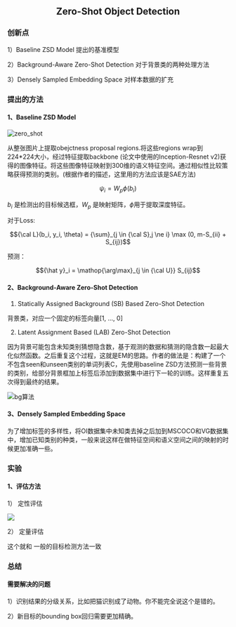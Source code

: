 ## <center>Zero-Shot Object Detection</center>

### 创新点

1）Baseline ZSD Model 提出的基准模型

2）Background-Aware Zero-Shot Detection 对于背景类的两种处理方法

3）Densely Sampled Embedding Space 对样本数据的扩充

### 提出的方法

#### 1、Baseline ZSD Model

![zero_shot](http://pwfic6399.bkt.clouddn.com/paper/zero_shot.PNG?imageView2/0/q/75|watermark/2/text/d3NoYW93/font/YXJpYWw=/fontsize/400/fill/I0NBQkFDQQ==/dissolve/73/gravity/SouthEast/dx/10/dy/10|imageslim)

从整张图片上提取obejctness proposal regions.将这些regions wrap到224*224大小，经过特征提取backbone (论文中使用的Inception-Resnet v2)获得的图像特征。将这些图像特征映射到300维的语义特征空间。通过相似性比较策略获得预测的类别。(根据作者的描述，这里用的方法应该是SAE方法)

$$ {\psi}_i = W_{p} {\phi}(b_i)$$

$b_i$ 是检测出的目标候选框，$W_p$ 是映射矩阵，$\phi$用于提取深度特征。

对于Loss:

$${\cal L}(b_i, y_i, \theta) = {\sum}_{j \in {\cal S},j \ne i} \max (0, m-S_{ii} + S_{ij})$$

预测：

$${\hat y}_i = \mathop{\arg\max}_{j \in {\cal U}} S_{ij}$$

#### 2、Background-Aware Zero-Shot Detection 

1) Statically Assigned Background (SB) Based Zero-Shot Detection

背景类，对应一个固定的标签向量[1, ..., 0]

2) Latent Assignment Based (LAB) Zero-Shot Detection

因为背景可能包含未知类别猜想隐含数，基于观测的数据和猜测的隐含数一起最大化似然函数。之后重复这个过程，这就是EM的思路。作者的做法是：构建了一个不包含seen和unseen类别的单词列表C，先使用baseline ZSD方法预测一些背景的类别，给部分背景框加上标签后添加到数据集中进行下一轮的训练。这样重复五次得到最终的结果。

![bg算法](http://pwfic6399.bkt.clouddn.com/paper/bg_suanfa.PNG?imageView2/0/q/75|watermark/2/text/d3NoYW93/font/YXJpYWw=/fontsize/400/fill/I0NBQkFDQQ==/dissolve/73/gravity/SouthEast/dx/10/dy/10|imageslim)

#### 3、Densely Sampled Embedding Space

为了增加标签的多样性，将OI数据集中未知类去掉之后加到MSCOCO和VG数据集中，增加已知类别的种类，一般来说这样在做特征空间和语义空间之间的映射的时候更加准确一些。



### 实验

#### 1、评估方法

1） 定性评估

![](http://pwfic6399.bkt.clouddn.com/paper/zero_shot_shijueeva.PNG)

2） 定量评估

这个就和 一般的目标检测方法一致



### 总结



#### 需要解决的问题

1）识别结果的分级关系，比如把猫识别成了动物。你不能完全说这个是错的。

2）新目标的bounding box回归需要更加精确。